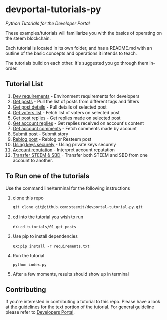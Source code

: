 # devportal-tutorials-py

_Python Tutorials for the Developer Portal_

These examples/tutorials will familiarize you with the basics of operating on the steem blockchain.

Each tutorial is located in its own folder, and has a README.md with an outline of the basic concepts
and operations it intends to teach.

The tutorials build on each other. It's suggested you go through them in-order.

## Tutorial List

1.  [Dev requirements](https://github.com/steemit/devportal-tutorials-py/tree/master/tutorials/00_getting_started#dev-requirements) - Environment requirements for developers
1.  [Get posts](tutorials/01_get_posts) - Pull the list of posts from different tags and filters
1.  [Get post details](tutorials/02_get_post_details) - Pull details of selected post
1.  [Get voters list](tutorials/03_get_voters_list) - Fetch list of voters on selected post
1.  [Get post replies](tutorials/04_get_post_replies) - Get replies made on selected post
1.  [Get account replies](tutorials/05_get_account_replies) - Get replies received on account's content
1.  [Get account comments](tutorials/09_get_account_comments) - Fetch comments made by account
1.  [Submit post](tutorials/10_get_submit_post) - Submit story
1.  [Reblog post](tutorials/11_reblog_post) - Reblog or Resteem post
1.  [Using keys securely](tutorials/12_using_keys_securely) - Using private keys securely
1.  [Account reputation](tutorials/13_account_reputation) - Interpret account reputation
1.  [Transfer STEEM & SBD](tutorials/32_convert_sbd_to_steem) - Transfer both STEEM and SBD from one account to another.


## To Run one of the tutorials

Use the command line/terminal for the following instructions

1.  clone this repo

    `git clone git@github.com:steemit/devportal-tutorial-py.git`

1.  cd into the tutorial you wish to run

    ex: `cd tutorials/01_get_posts`

1.  Use pip to install dependencies

    ex: `pip install -r requirements.txt`

1.  Run the tutorial

    `python index.py`

1.  After a few moments, results should show up in terminal

## Contributing

If you're interested in contributing a tutorial to this repo. Please have a look at
[the guidelines](./tutorials/tutorial_structure.md) for the text portion of the tutorial. For general guideline please refer to [Developers Portal](https://github.com/steemit/devportal/blob/master/CONTRIBUTING.md).